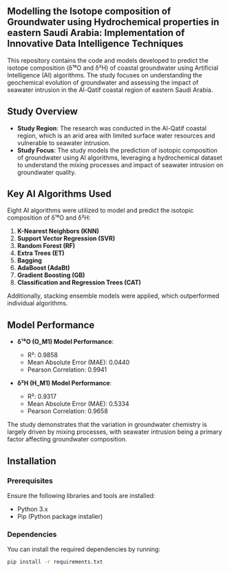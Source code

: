 ## Modelling the Isotope composition of Groundwater using Hydrochemical properties in eastern Saudi Arabia: Implementation of Innovative Data Intelligence Techniques

This repository contains the code and models developed to predict the isotope composition (δ¹⁸O and δ²H) of coastal groundwater using Artificial Intelligence (AI) algorithms. The study focuses on understanding the geochemical evolution of groundwater and assessing the impact of seawater intrusion in the Al-Qatif coastal region of eastern Saudi Arabia.

## Study Overview

- **Study Region**: The research was conducted in the Al-Qatif coastal region, which is an arid area with limited surface water resources and vulnerable to seawater intrusion.
- **Study Focus**: The study models the prediction of isotopic composition of groundwater using AI algorithms, leveraging a hydrochemical dataset to understand the mixing processes and impact of seawater intrusion on groundwater quality.

## Key AI Algorithms Used

Eight AI algorithms were utilized to model and predict the isotopic composition of δ¹⁸O and δ²H:

1. **K-Nearest Neighbors (KNN)**
2. **Support Vector Regression (SVR)**
3. **Random Forest (RF)**
4. **Extra Trees (ET)**
5. **Bagging**
6. **AdaBoost (AdaBt)**
7. **Gradient Boosting (GB)**
8. **Classification and Regression Trees (CAT)**

Additionally, stacking ensemble models were applied, which outperformed individual algorithms.

## Model Performance

- **δ¹⁸O (O_M1) Model Performance**:
  - R²: 0.9858
  - Mean Absolute Error (MAE): 0.0440
  - Pearson Correlation: 0.9941

- **δ²H (H_M1) Model Performance**:
  - R²: 0.9317
  - Mean Absolute Error (MAE): 0.5334
  - Pearson Correlation: 0.9658

The study demonstrates that the variation in groundwater chemistry is largely driven by mixing processes, with seawater intrusion being a primary factor affecting groundwater composition.

## Installation

### Prerequisites
Ensure the following libraries and tools are installed:

- Python 3.x
- Pip (Python package installer)

### Dependencies
You can install the required dependencies by running:

```bash
pip install -r requirements.txt
